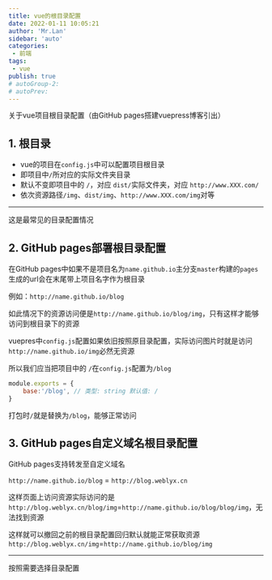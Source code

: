 ```yaml
--- 
title: vue的根目录配置
date: 2022-01-11 10:05:21
author: 'Mr.Lan'
sidebar: 'auto'
categories: 
 - 前端
tags: 
 - vue
publish: true
# autoGroup-2: 
# autoPrev: 
---
```


关于vue项目根目录配置（由GitHub pages搭建vuepress博客引出）
<!-- more -->

## 1. 根目录

+ vue的项目在`config.js`中可以配置项目根目录
+ 即项目中`/`所对应的实际文件夹目录
+ 默认不变即项目中的 `/`，对应 `dist/`实际文件夹，对应 `http://www.XXX.com/`
+ 依次资源路径`/img`、`dist/img`、`http://www.XXX.com/img`对等

---
这是最常见的目录配置情况

## 2. GitHub pages部署根目录配置

在GitHub pages中如果不是项目名为`name.github.io`主分支`master`构建的`pages`生成的url会在末尾带上项目名字作为根目录

例如：`http://name.github.io/blog`

如此情况下的资源访问便是`http://name.github.io/blog/img`，只有这样才能够访问到根目录下的资源

vuepres中`config.js`配置如果依旧按照原目录配置，实际访问图片时就是访问`http://name.github.io/img`必然无资源

所以我们应当把项目中的 `/`在`config.js`配置为`/blog`

``` js
module.exports = {
    base:'/blog', // 类型: string 默认值: /
}
```

打包时`/`就是替换为`/blog`，能够正常访问

## 3. GitHub pages自定义域名根目录配置

GitHub pages支持转发至自定义域名

`http://name.github.io/blog` = `http://blog.weblyx.cn`

这样页面上访问资源实际访问的是`http://blog.weblyx.cn/blog/img`=`http://name.github.io/blog/blog/img`，无法找到资源

这样就可以撤回之前的根目录配置回归默认就能正常获取资源`http://blog.weblyx.cn/img`=`http://name.github.io/blog/img`

---
按照需要选择目录配置